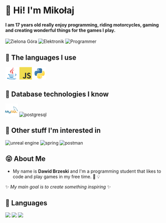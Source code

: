 # 👋 Hi! I'm Mikołaj
#### I am 17 years old really enjoy programming, riding motorcycles, gaming and creating wonderful things for the games I play.

![Zielona Góra](https://img.shields.io/badge/-%20%F0%9F%8F%A1%20Wroclaw-success?style=for-the-badge)
![Elektronik](https://img.shields.io/badge/-%20🍆%20Elektronik%20-%23038cfc?style=for-the-badge)
![Programmer](https://img.shields.io/badge/-%20👨‍🎓%20Programming%20Student%20(3/5%20year)%20-blueviolet?style=for-the-badge)

## 🔮 The languages I use
<p>
<img src="https://raw.githubusercontent.com/devicons/devicon/master/icons/java/java-original.svg" alt="java" width="40" height="40"/>
<img src="https://raw.githubusercontent.com/devicons/devicon/master/icons/javascript/javascript-original.svg" alt="javascript" width="40" height="40"/>
<img src="https://raw.githubusercontent.com/devicons/devicon/master/icons/python/python-original.svg" alt="python" width="40" height="40"/>
</p>

## 💾 Database technologies I know
<p>
<img src="https://raw.githubusercontent.com/devicons/devicon/master/icons/mysql/mysql-original-wordmark.svg" alt="mysql" width="40" height="40"/>
<img src="https://www.postgresql.org/media/img/about/press/elephant.svg" alt="postgresql" width="40" height="40"/>
</p>

## 📲 Other stuff I'm interested in
<p>
<img src="https://cdn.icon-icons.com/icons2/2389/PNG/512/unreal_engine_logo_icon_144771.svg" alt="unreal engine" width="40" height="40"/>
<img src="https://www.vectorlogo.zone/logos/springio/springio-icon.svg" alt="spring" width="40" height="40"/>
<img src="https://www.vectorlogo.zone/logos/getpostman/getpostman-icon.svg" alt="postman" width="40" height="40"/>
</p>

## 😝 About Me

- My name is __Dawid Brzeski__ and I'm a programming student that likes to code and play games in my free time. 🔫 💡

✨ _My main goal is to create something inspiring_ ✨

## 👅 Languages
![](https://img.shields.io/badge/Polish-Native-red)
![](https://img.shields.io/badge/English-High_Level-green)
![](https://img.shields.io/badge/German-Minimal-blue)
